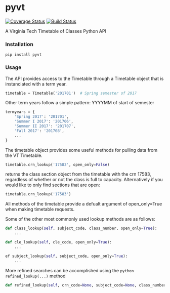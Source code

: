 # pyvt

[![Coverage Status](https://coveralls.io/repos/github/kevincianfarini/python-vt-api/badge.svg?branch=master)](https://coveralls.io/github/kevincianfarini/python-vt-api?branch=master)
[![Build Status](https://travis-ci.org/kevincianfarini/python-vt-api.svg?branch=master)](https://travis-ci.org/kevincianfarini/python-vt-api)

A Virginia Tech Timetable of Classes Python API

### Installation

```shell
pip install pyvt
```

### Usage

The API provides access to the Timetable through a Timetable object that is instanciated with a term year.

```python
timetable = Timetable('201701')  # Spring semester of 2017
```

Other term years follow a simple pattern: YYYYMM of start of semester

```python
termyears = {
    'Spring 2017': '201701',
    'Summer I 2017': '201706',
    'Summer II 2017': '201707',
    'Fall 2017': '201708',
    ...
}
```

The timetable object provides some useful methods for pulling data from the VT Timetable.

```python
timetable.crn_lookup('17583', open_only=False)
```

returns the class section object from the timetable with the crn 17583, regardless of whether or not the class is full to capacity. Alternatively if you would like to only find sections that are open:

```python
timetable.crn_lookup('17583')
```

All methods of the timetable provide a defualt argument of open_only=True when making timetable requests.

Some of the other most commonly used lookup methods are as follows:

```python
def class_lookup(self, subject_code, class_number, open_only=True):
    ...

def cle_lookup(self, cle_code, open_only=True):
    ...

ef subject_lookup(self, subject_code, open_only=True):
    ...
```

More refined searches can be accomplished using the ```python refined_lookup(...)``` method

```python
def refined_lookup(self, crn_code=None, subject_code=None, class_number=None, cle_code=None, open_only=True):
```